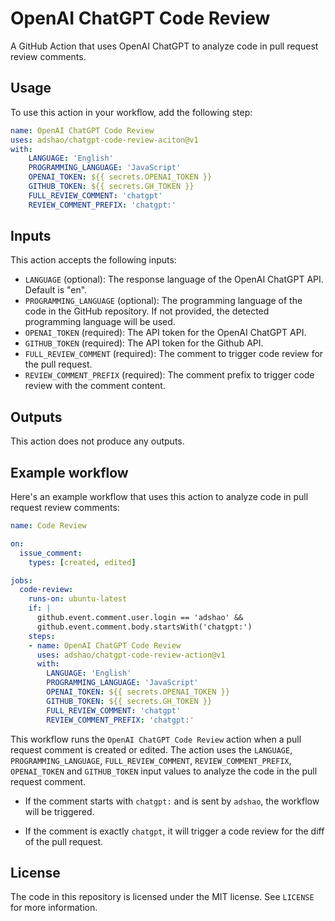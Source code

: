 # OpenAI ChatGPT Code Review

A GitHub Action that uses OpenAI ChatGPT to analyze code in pull request review comments.

## Usage

To use this action in your workflow, add the following step:

```yaml
name: OpenAI ChatGPT Code Review
uses: adshao/chatgpt-code-review-aciton@v1
with:
    LANGUAGE: 'English'
    PROGRAMMING_LANGUAGE: 'JavaScript'
    OPENAI_TOKEN: ${{ secrets.OPENAI_TOKEN }}
    GITHUB_TOKEN: ${{ secrets.GH_TOKEN }}
    FULL_REVIEW_COMMENT: 'chatgpt'
    REVIEW_COMMENT_PREFIX: 'chatgpt:'
```

## Inputs

This action accepts the following inputs:

- `LANGUAGE` (optional): The response language of the OpenAI ChatGPT API. Default is "en".
- `PROGRAMMING_LANGUAGE` (optional): The programming language of the code in the GitHub repository. If not provided, the detected programming language will be used.
- `OPENAI_TOKEN` (required): The API token for the OpenAI ChatGPT API.
- `GITHUB_TOKEN` (required): The API token for the Github API.
- `FULL_REVIEW_COMMENT` (required): The comment to trigger code review for the pull request.
- `REVIEW_COMMENT_PREFIX` (required): The comment prefix to trigger code review with the comment content.

## Outputs

This action does not produce any outputs.

## Example workflow

Here's an example workflow that uses this action to analyze code in pull request review comments:

```yaml
name: Code Review

on:
  issue_comment:
    types: [created, edited]

jobs:
  code-review:
    runs-on: ubuntu-latest
    if: |
      github.event.comment.user.login == 'adshao' &&
      github.event.comment.body.startsWith('chatgpt:')
    steps:
    - name: OpenAI ChatGPT Code Review
      uses: adshao/chatgpt-code-review-action@v1
      with:
        LANGUAGE: 'English'
        PROGRAMMING_LANGUAGE: 'JavaScript'
        OPENAI_TOKEN: ${{ secrets.OPENAI_TOKEN }}
        GITHUB_TOKEN: ${{ secrets.GH_TOKEN }}
        FULL_REVIEW_COMMENT: 'chatgpt'
        REVIEW_COMMENT_PREFIX: 'chatgpt:'
```

This workflow runs the `OpenAI ChatGPT Code Review` action when a pull request comment is created or edited. The action uses the `LANGUAGE`, `PROGRAMMING_LANGUAGE`, `FULL_REVIEW_COMMENT`, `REVIEW_COMMENT_PREFIX`, `OPENAI_TOKEN` and `GITHUB_TOKEN` input values to analyze the code in the pull request comment.

* If the comment starts with `chatgpt:` and is sent by `adshao`, the workflow will be triggered.

* If the comment is exactly `chatgpt`, it will trigger a code review for the diff of the pull request.

## License

The code in this repository is licensed under the MIT license. See `LICENSE` for more information.

